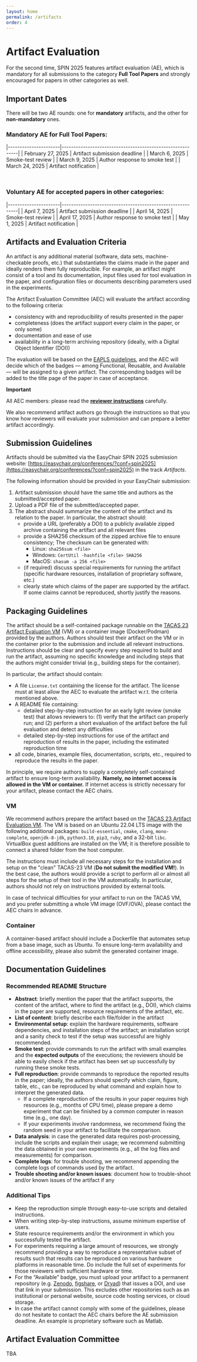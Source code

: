 ```yaml
---
layout: home
permalink: /artifacts
order: 4
---
```


# Artifact Evaluation

For the second time, SPIN 2025 features artifact evaluation (AE),
which is mandatory for all submissions to the category **Full Tool Papers** and strongly encouraged for papers in other categories as well.

## Important Dates

There will be two AE rounds: one for **mandatory** artifacts, and the other for **non-mandatory** ones.

### Mandatory AE for **Full Tool Papers**:

|----------------------|-----------------------------------------------------------|
| February 27, 2025 | Artifact submission deadline |
| March 6, 2025 | Smoke-test review |
| March 9, 2025 | Author response to smoke test |
| March 24, 2025 | Artifact notification |

<hr style="height:15px; visibility:hidden;" />

### Voluntary AE for **accepted papers** in other categories:

|----------------------|-----------------------------------------------------------|
| April 7, 2025 | Artifact submission deadline |
| April 14, 2025 | Smoke-test review |
| April 17, 2025 | Author response to smoke test |
| May 1, 2025 | Artifact notification |

## Artifacts and Evaluation Criteria

An artifact is any additional material (software, data sets, machine-checkable proofs, etc.)
that substantiates the claims made in the paper and ideally renders them fully reproducible.
For example, an artifact might consist of a tool and its documentation,
input files used for tool evaluation in the paper,
and configuration files or documents describing parameters used in the experiments.

The Artifact Evaluation Committee (AEC) will evaluate the artifact according to the following criteria:

- consistency with and reproducibility of results presented in the paper
- completeness (does the artifact support every claim in the paper, or only some)
- documentation and ease of use
- availability in a long-term archiving repository (ideally, with a Digital Object Identifier (DOI))

The evaluation will be based on the [EAPLS guidelines](https://eapls.org/pages/artifact_badges/), and the AEC will decide which of the badges — among Functional, Reusable, and Available — will be assigned to a given artifact.
The corresponding badges will be added to the title page of the paper in case of acceptance.

**Important**

All AEC members: please read the [**reviewer instructions**](./AE_instructions.md) carefully.

We also recommend artifact authors go through the instructions
so that you know how reviewers will evaluate your submission and can prepare a better artifact accordingly.

## Submission Guidelines

Artifacts should be submitted via the EasyChair SPIN 2025 submission website:
[https://easychair.org/conferences/?conf=spin2025](https://easychair.org/conferences/?conf=spin2025) in the track _Artifacts_.

The following information should be provided in your EasyChair submission:

1. Artifact submission should have the same title and authors as the submitted/accepted paper.
2. Upload a PDF file of the submitted/accepted paper.
3. The abstract should summarize the content of the artifact and its relation to the paper. In particular, the abstract should:
   - provide a URL (preferably a DOI) to a publicly available zipped archive containing the artifact and all relevant files
   - provide a SHA256 checksum of the zipped archive file to ensure consistency; The checksum can be generated with:
     - Linux: `sha256sum <file>`
     - Windows: `CertUtil -hashfile <file> SHA256`
     - MacOS: `shasum -a 256 <file>`
   - (if required) discuss special requirements for running the artifact (specific hardware resources, installation of proprietary software, etc.)
   - clearly state which claims of the paper are supported by the artifact. If some claims cannot be reproduced, shortly justify the reasons.

## Packaging Guidelines

The artifact should be a self-contained package runnable on the [TACAS 23 Artifact Evaluation VM](https://doi.org/10.5281/zenodo.7113223) (VM)
or a container image (Docker/Podman) provided by the authors.
Authors should test their artifact on the VM or in the container prior to the submission and include all relevant instructions.
Instructions should be clear and specify every step required to build and run the artifact,
assuming no specific knowledge and including steps that the authors might consider trivial (e.g., building steps for the container).

In particular, the artifact should contain:

- A file `License.txt` containing the license for the artifact. The license must at least allow the AEC to evaluate the artifact w.r.t. the criteria mentioned above.
- A README file containing:
  - detailed step-by-step instruction for an early light review (smoke test) that allows reviewers to: (1) verify that the artifact can properly run; and (2) perform a short evaluation of the artifact before the full evaluation and detect any difficulties
  - detailed step-by-step instructions for use of the artifact and reproduction of results in the paper, including the estimated reproduction time
- all code, binaries, example files, documentation, scripts, etc., required to reproduce the results in the paper.

In principle, we require authors to supply a completely self-contained artifact to ensure long-term availability.
**Namely, no internet access is allowed in the VM or container.**
If internet access is strictly necessary for your artifact, please contact the AEC chairs.

### VM

We recommend authors prepare the artifact based on the [TACAS 23 Artifact Evaluation VM](https://doi.org/10.5281/zenodo.7113223).
The VM is based on an Ubuntu 22.04 LTS image with the following additional packages: `build-essential`, `cmake`, `clang`, `mono-complete`, `openjdk-8-jdk`, `python3.10`, `pip3`, `ruby`, and a 32-bit `libc`.
VirtualBox guest additions are installed on the VM; it is therefore possible to connect a shared folder from the host computer.

The instructions must include all necessary steps for the installation and setup on the "clean" TACAS-23 VM
(**Do not submit the modified VM!**).
In the best case, the authors would provide a script to perform all or almost all steps for the setup of their tool in the VM automatically.
In particular, authors should not rely on instructions provided by external tools.

In case of technical difficulties for your artifact to run on the TACAS VM,
and you prefer submitting a whole VM image (OVF/OVA), please contact the AEC chairs in advance.

### Container

A container-based artifact should include a Dockerfile that automates setup from a base image, such as Ubuntu. To ensure long-term availability and offline accessibility, please also submit the generated container image.

## Documentation Guidelines

### Recommended README Structure

- **Abstract**: briefly mention the paper that the artifact supports, the content of the artifact, where to find the artifact (e.g., DOI), which claims in the paper are supported, resource requirements of the artifact, etc.
- **List of content**: briefly describe each file/folder in the artifact
- **Environmental setup**: explain the hardware requirements, software dependencies, and installation steps of the artifact;
  an installation script and a sanity check to test if the setup was successful are highly recommended.
- **Smoke test**: provide commands to run the artifact with small examples and the **expected outputs** of the executions;
  the reviewers should be able to easily check if the artifact has been set up successfully by running these smoke tests.
- **Full reproduction**: provide commands to reproduce the reported results in the paper;
  ideally, the authors should specify which claim, figure, table, etc., can be reproduced by what command and
  explain how to interpret the generated data.
  - If a complete reproduction of the results in your paper requires high resources (e.g., months of CPU time),
    please prepare a demo experiment that can be finished by a common computer in reason time (e.g., one day).
  - If your experiments involve randomness, we recommend fixing the random seed in your artifact to facilitate the comparison.
- **Data analysis**: in case the generated data requires post-processing, include the scripts and explain their usage;
  we recommend submitting the data obtained in your own experiments (e.g., all the log files and measurements) for comparison.
- **Complete logs**: for trouble shooting, we recommend appending the complete logs of commands used by the artifact.
- **Trouble shooting and/or known issues**: document how to trouble-shoot and/or known issues of the artifact if any

### Additional Tips

- Keep the reproduction simple through easy-to-use scripts and detailed instructions.
- When writing step-by-step instructions, assume minimum expertise of users.
- State resource requirements and/or the environment in which you successfully tested the artifact.
- For experiments requiring a large amount of resources, we strongly recommend providing a way to reproduce a representative subset of results such that results can be reproduced on various hardware platforms in reasonable time. Do include the full set of experiments for those reviewers with sufficient hardware or time.
- For the “Available” badge, you must upload your artifact to a permanent repository (e.g. [Zenodo](https://zenodo.org/), [figshare](https://figshare.com/), or [Dryad](https://datadryad.org/)) that issues a DOI, and use that link in your submission. This excludes other repositories such as an institutional or personal website, source code hosting services, or cloud storage.
- In case the artifact cannot comply with some of the guidelines, please do not hesitate to contact the AEC chairs before the AE submission deadline. An example is proprietary software such as Matlab.

## Artifact Evaluation Committee

TBA
